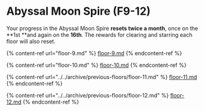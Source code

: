 # Abyssal Moon Spire (F9-12)

Your progress in the Abyssal Moon Spire **resets twice a month**, once on the \*\*1st \*\*and again on the **16th**. The rewards for clearing and starring each floor will also reset.

{% content-ref url="floor-9.md" %}
[floor-9.md](floor-9.md)
{% endcontent-ref %}

{% content-ref url="floor-10.md" %}
[floor-10.md](floor-10.md)
{% endcontent-ref %}

{% content-ref url="../../archive/previous-floors/floor-11.md" %}
[floor-11.md](../../archive/previous-floors/floor-11.md)
{% endcontent-ref %}

{% content-ref url="../../archive/previous-floors/floor-12.md" %}
[floor-12.md](../../archive/previous-floors/floor-12.md)
{% endcontent-ref %}
